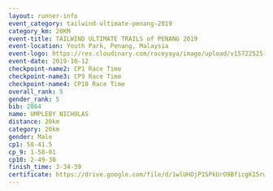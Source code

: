 ```yaml
---
layout: runner-info 
event_category: tailwind-ultimate-penang-2019 
category_km: 20KM 
event-title: TAILWIND ULTIMATE TRAILS of PENANG 2019 
event-location: Youth Park, Penang, Malaysia 
event-logo: https://res.cloudinary.com/raceyaya/image/upload/v1572252513/logo/utop-2019_h9tzys.jpg 
event-date: 2019-10-12 
checkpoint-name2: CP1 Race Time 
checkpoint-name3: CP9 Race Time 
checkpoint-name4: CP10 Race Time 
overall_rank: 5
gender_rank: 5
bib: 2064
name: UMPLEBY NICHOLAS
distance: 20km
category: 20km
gender: Male
cp1: 58-41.5
cp_9: 1-58-01
cp10: 2-49-30
finish_time: 3-34-39
certificate: https://drive.google.com/file/d/1wlUHOjP1SPkUrO9BficgK15rwxvPuMw4/view?usp=sharing
---
```

